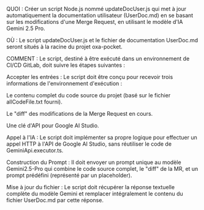 QUOI : Créer un script Node.js nommé updateDocUser.js qui met à jour automatiquement la documentation utilisateur (UserDoc.md) en se basant sur les modifications d'une Merge Request, en utilisant le modèle d'IA Gemini 2.5 Pro.

OÙ : Le script updateDocUser.js et le fichier de documentation UserDoc.md seront situés à la racine du projet oxa-pocket.

COMMENT : Le script, destiné à être exécuté dans un environnement de CI/CD GitLab, doit suivre les étapes suivantes :

Accepter les entrées : Le script doit être conçu pour recevoir trois informations de l'environnement d'exécution :

Le contenu complet du code source du projet (basé sur le fichier allCodeFile.txt fourni).

Le "diff" des modifications de la Merge Request en cours.

Une clé d'API pour Google AI Studio.

Appel à l'IA : Le script doit implémenter sa propre logique pour effectuer un appel HTTP à l'API de Google AI Studio, sans réutiliser le code de GeminiApi.executor.ts.

Construction du Prompt : Il doit envoyer un prompt unique au modèle Gemini2.5-Pro qui combine le code source complet, le "diff" de la MR, et un prompt prédéfini (représenté par un placeholder).

Mise à jour du fichier : Le script doit récupérer la réponse textuelle complète du modèle Gemini et remplacer intégralement le contenu du fichier UserDoc.md par cette réponse.
